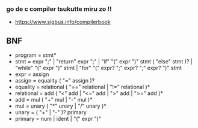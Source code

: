 ### go de c compiler tsukutte miru zo !!
* https://www.sigbus.info/compilerbook

## BNF
* program = stmt*
* stmt = expr ";" | "return" expr ";" | "if" "(" expr ")" stmt ( "else" stmt )? | "while" "(" expr ")" stmt | "for" "(" expr? ";" expr? ";" expr? ")" stmt
* expr = assign
* assign = equality ( "=" assign )?
* equality = relational ( "==" relational | "!=" relational )*
* relational = add ( "<" add | "<=" add | ">" add | ">=" add )*
* add = mul ( "+" mul | "-" mul )*
* mul = unary ( "\*" unary | "/" unary )*
* unary = ( "+" | "-" )? primary
* primary = num | ident | "(" expr ")"